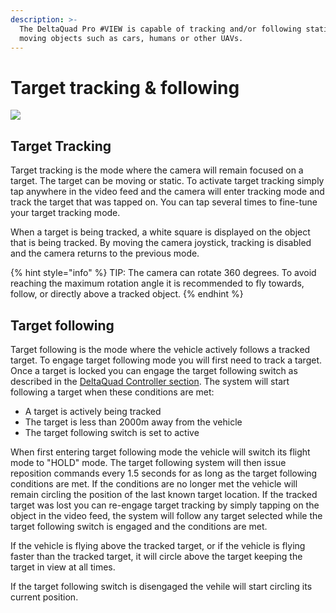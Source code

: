 ```yaml
---
description: >-
  The DeltaQuad Pro #VIEW is capable of tracking and/or following static or
  moving objects such as cars, humans or other UAVs.
---
```


# Target tracking & following

![](../../.gitbook/assets/Selection\_070.png)

## Target Tracking

Target tracking is the mode where the camera will remain focused on a target. The target can be moving or static. To activate target tracking simply tap anywhere in the video feed and the camera will enter tracking mode and track the target that was tapped on. You can tap several times to fine-tune your target tracking mode.

When a target is being tracked, a white square is displayed on the object that is being tracked. By moving the camera joystick, tracking is disabled and the camera returns to the previous mode.

{% hint style="info" %}
TIP: The camera can rotate 360 degrees. To avoid reaching the maximum rotation angle it is recommended to fly towards, follow, or directly above a tracked object.&#x20;
{% endhint %}

## Target following

Target following is the mode where the vehicle actively follows a tracked target. To engage target following mode you will first need to track a target. Once a target is locked you can engage the target following switch as described in the [DeltaQuad Controller section](deltaquad-controller.md). The system will start following a target when these conditions are met:

* A target is actively being tracked
* The target is less than 2000m away from the vehicle
* The target following switch is set to active

When first entering target following mode the vehicle will switch its flight mode to "HOLD" mode. The target following system will then issue reposition commands every 1.5 seconds for as long as the target following conditions are met. If the conditions are no longer met the vehicle will remain circling the position of the last known target location. If the tracked target was lost you can re-engage target tracking by simply tapping on the object in the video feed, the system will follow any target selected while the target following switch is engaged and the conditions are met.

If the vehicle is flying above the tracked target, or if the vehicle is flying faster than the tracked target, it will circle above the target keeping the target in view at all times.

If the target following switch is disengaged the vehile will start circling its current position.

